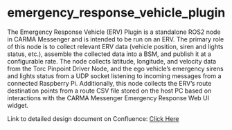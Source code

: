 # emergency_response_vehicle_plugin
The Emergency Response Vehicle (ERV) Plugin is a standalone ROS2 node in CARMA Messenger and is intended to be run on an ERV. The primary role of this node is to collect relevant ERV data (vehicle position, siren and lights status, etc.), assemble the collected data into a BSM, and publish it at a configurable rate. The node collects latitude, longitude, and velocity data from the Torc Pinpoint Driver Node, and the ego vehicle’s emergency sirens and lights status from a UDP socket listening to incoming messages from a connected Raspberry Pi. Additionally, this node collects the ERV’s route destination points from a route CSV file stored on the host PC based on interactions with the CARMA Messenger Emergency Response Web UI widget.

Link to detailed design document on Confluence: [Click Here](https://usdot-carma.atlassian.net/wiki/spaces/CRMMSG/pages/2371321873/Detailed+Design+-+Emergency+Response+Vehicle+Plugin)

